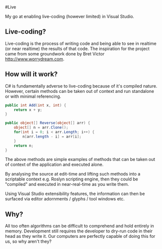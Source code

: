 #Live

My go at enabling live-coding (however limited) in Visual Studio.

## Live-coding?

Live-coding is the process of writing code and being able to see in realtime (or near realtime) the results of that code. The inspiration for the project came from some groundwork done by Bret Victor http://www.worrydream.com.

## How will it work?

C# is fundamentally adverse to live-coding because of it's compiled nature. However, certain methods can be taken out of context and run standalone or with minimal referencing.

```csharp
public int Add(int x, int) {
	return x + y;
}

public object[] Reverse(object[] arr) {
	object[] n = arr.Clone();
	for(int i = 0; i < arr.Length; i++) {
		n[arr.length - i] = arr[i];
	}
	return n;
}
```
The above methods are simple examples of methods that can be taken out of context of the application and executed alone.

By analysing the source at edit-time and lifting such methods into a scriptable context e.g. Roslyn scripting engine, then they could be "compiled" and executed in near-real-time as you write them.

Using Visual Studio extensibility features, the information can then be surfaced via editor adornments / glyphs / tool windows etc.

## Why?

All too often algorithms can be difficult to comprehend and hold entirely in memory. Development still requires the developer to dry-run code in their head as they write it. Our computers are perfectly capable of doing this for us, so why aren't they?
